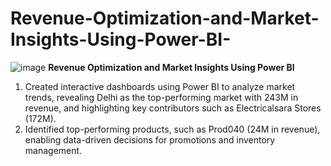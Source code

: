 # Revenue-Optimization-and-Market-Insights-Using-Power-BI-
![image](https://github.com/user-attachments/assets/759937e6-60b9-4143-8c5d-a4cc873cdb7b)
**Revenue Optimization and Market Insights Using Power BI**

1. Created interactive dashboards using Power BI to analyze market trends, revealing Delhi as the top-performing
market with 243M in revenue, and highlighting key contributors such as Electricalsara Stores (172M).
2. Identified top-performing products, such as Prod040 (24M in revenue), enabling data-driven decisions for
promotions and inventory management. 

